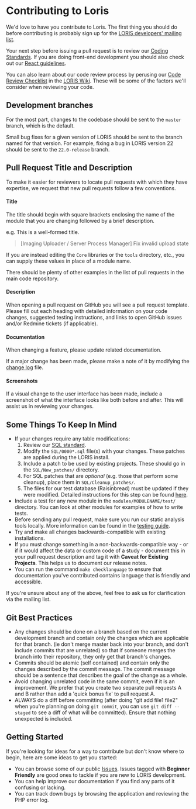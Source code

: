 # Contributing to Loris

We'd love to have you contribute to Loris. The first thing you should
do before contributing is probably sign up for the [LORIS developers'
mailing list](http://www.bic.mni.mcgill.ca/mailman/listinfo/loris-dev).

Your next step before issuing a pull request is to review our
[Coding Standards](./docs/CodingStandards.md). If you are doing
front-end development you should also check out our [React
guidelines](./docs/React.README.md).

You can also learn about our code
review process by perusing our [Code Review
Checklist](https://github.com/aces/Loris/wiki/Code-Review-Checklist)
in the [LORIS Wiki](https://github.com/aces/Loris/wiki). These will be
some of the factors we'll consider when reviewing your code.

## Development branches

For the most part, changes to the codebase should be sent to the `master`
branch, which is the default.

Small bug fixes for a given version of LORIS should be sent to the branch named
for that version. For example, fixing a bug in LORIS version 22 should be sent
to the `22.0-release` branch.

## Pull Request Title and Description

To make it easier for reviewers to locate pull requests with which they have
expertise, we request that new pull requests follow a few conventions.

#### Title

The title should begin with square brackets enclosing the name of the
module that you are changing followed by a brief description.

e.g. This is a well-formed title. 

> [Imaging Uploader / Server Process Manager] Fix invalid upload state

If you are instead editing the `Core` libraries or the `tools` directory,
etc., you can supply these values in place of a module name.

There should be plenty of other examples in the list of pull requests
in the main code repository.

#### Description

When opening a pull request on GitHub you will see a pull request
template. Please fill out each heading with detailed information on your
code changes, suggested testing instructions, and links to open GitHub
issues and/or Redmine tickets (if applicable).

#### Documentation

When changing a feature, please update related documentation.

If a major change has been made, please make a note of it by modifying the
[change log](./CHANGELOG.md) file.

#### Screenshots

If a visual change to the user interface has been made, include a screenshot
of what the interface looks like both before and after. This will assist us in
reviewing your changes.

## Some Things To Keep In Mind

* If your changes require any table modifications:
    1. Review our [SQL standard](./docs/SQLModelingStandard.md).
    2. Modify the `SQL/0000*.sql` file(s) with your changes. These patches
    are applied during the LORIS install.  
    3. Include a patch to be used by existing projects. These should go in the 
    `SQL/New_patches/` directory.
    4. For SQL patches that are _optional_ (e.g. those that perform some 
            cleanup), place them in `SQL/Cleanup_patches/`.
    5. The files for our test database (Raisinbread) must be updated if they were modified.
        Detailed instructions for this step can be found [here](https://github.com/aces/Loris/tree/minor/raisinbread#exporting-rb).
* Include a test for any new module in the `modules/MODULENAME/test/`
  directory. You can look at other modules for examples of how to
  write tests.
* Before sending any pull request, make sure you run our static analysis tools 
locally. More information can be found in the [testing guide](./docs/wiki/99%20-%20Developers/Automated%20Testing.md). 
* Try and make all changes backwards-compatible with existing installations.  
* If you must change something in a non-backwards-compatible way - or if it 
would affect the data or custom code of a study - document this in your pull 
request description and tag it with **Caveat for Existing Projects**. 
This helps us to document our release notes.
* You can run the command `make checklanguage` to ensure that documentation
you've contributed contains language that is friendly and accessible.

If you're unsure about any of the above, feel free to ask us for
clarification via the mailing list.

## Git Best Practices
- Any changes should be done on a branch based on the current development branch and contain only the changes which are applicable for that branch. (ie don't merge master back into your branch, and don't include commits that are unrelated) so that if someone merges the branch into their repository, they only get that branch's changes.
- Commits should be atomic (self contained) and contain only the changes described by the commit message. The commit message should be a sentence that describes the goal of the change as a whole.
- Avoid changing unrelated code in the same commit, even if it is an improvement.
We prefer that you create two separate pull requests A and B rather than add a
'quick bonus fix' to pull request A.
- ALWAYS do a diff before committing (after doing "git add file1 file2" when you're planning on doing `git commit`, you can use `git diff --staged` to see a diff of what will be committed). Ensure that nothing unexpected is included.

## Getting Started

If you're looking for ideas for a way to contribute but don't know where
to begin, here are some ideas to get you started:

* You can browse some of our public
[Issues](https://github.com/aces/Loris/issues). Issues tagged with **Beginner
Friendly** are good ones to tackle if you are new to LORIS development.
* You can help improve our documentation if you find any parts of it
confusing or lacking.
* You can track down bugs by browsing the application and reviewing the
PHP error log.
